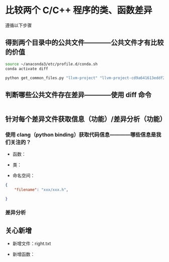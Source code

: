 # 比较两个 C/C++ 程序的类、函数差异

遵循以下步骤

## 得到两个目录中的公共文件————公共文件才有比较的价值

``` bash
source ~/anaconda3/etc/profile.d/conda.sh
conda activate diff

python get_common_files.py "llvm-project" "llvm-project-cd9a641613eddf25d4b25eaa96b2c393d401d42c"
```

## 判断哪些公共文件存在差异————使用 diff 命令

``` bash
```

## 针对每个差异文件获取信息（功能）/差异分析（功能）

### 使用 clang（python binding）获取代码信息————哪些信息是我们关注的？

- 函数：

- 类：

- 命名空间：

``` json
{
    "filename": "xxx/xxx.h", 

}

```

### 差异分析

## 关心新增

- 新增文件：right.txt

- 新增函数：
